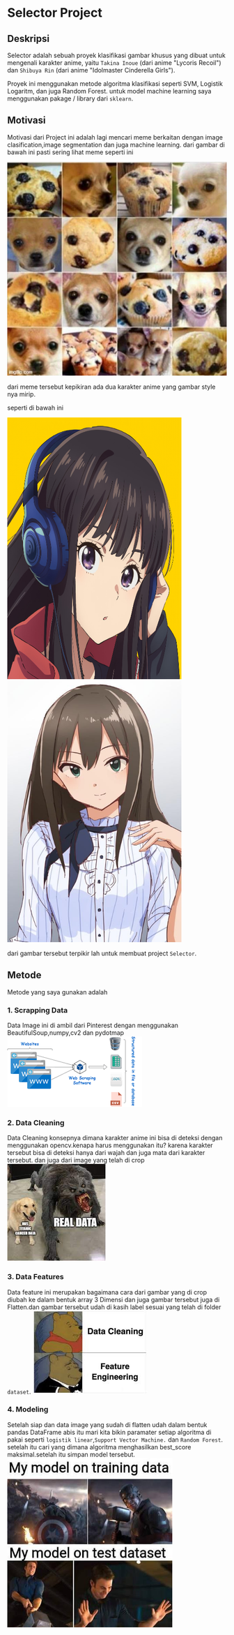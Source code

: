# Selector Project

## Deskripsi

Selector adalah sebuah proyek klasifikasi gambar khusus yang dibuat untuk mengenali karakter anime, yaitu `Takina Inoue` (dari anime "Lycoris Recoil") dan `Shibuya Rin` (dari anime "Idolmaster Cinderella Girls").

Proyek ini menggunakan metode algoritma klasifikasi seperti SVM, Logistik Logaritm, dan juga Random Forest.
untuk model machine learning saya menggunakan pakage / library dari `sklearn`.

## Motivasi

Motivasi dari Project ini adalah lagi mencari meme berkaitan dengan image clasification,image segmentation dan juga machine learning.
dari gambar di bawah ini pasti sering lihat meme seperti ini

![Meme Dog and Cookies](./Doc/image/9XIMjWC.jpg)

dari meme tersebut kepikiran ada dua karakter anime yang gambar style nya mirip.

seperti di bawah ini

<p float="left">
  <img src="./Doc/image/Takina.jpg" width="400" height="600"/>
  <img src="./Doc/image/Shibuya_RIn.jpeg" width="400" height="600"/>
</p>

dari gambar tersebut terpikir lah untuk membuat project `Selector`.

## Metode

Metode yang saya gunakan adalah

### 1. Scrapping Data
Data Image ini di ambil dari Pinterest dengan menggunakan BeautifulSoup,numpy,cv2 dan pydotmap
![Scrapping Data](Doc/image/download.png)

### 2. Data Cleaning
Data Cleaning konsepnya dimana karakter anime ini bisa di deteksi dengan menggunakan opencv.kenapa harus menggunakan itu? karena
karakter tersebut bisa di deteksi hanya dari wajah dan juga mata dari
karakter tersebut.
dan juga dari image yang telah di crop
![Data Cleaning](Doc/image/meme_data.jpeg)

### 3. Data Features
Data feature ini merupakan bagaimana cara dari gambar yang di crop diubah ke dalam bentuk array 3 Dimensi dan juga gambar tersebut juga di Flatten.dan gambar tersebut udah di kasih label sesuai yang telah di folder `dataset`.
![Features Data](Doc/image/images1.jpeg)

### 4. Modeling
Setelah siap dan data image yang sudah di flatten udah dalam bentuk pandas DataFrame
abis itu mari kita bikin paramater setiap algoritma di pakai seperti `logistik linear`,`Support Vector Machine.` dan `Random Forest`.
setelah itu cari yang dimana algoritma menghasilkan best_score maksimal.setelah itu simpan model tersebut.
![Features Data](Doc/image/dh7s7ifritsa1.jpg)